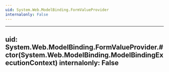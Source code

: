 ```yaml
---
uid: System.Web.ModelBinding.FormValueProvider
internalonly: False
---
```


---
uid: System.Web.ModelBinding.FormValueProvider.#ctor(System.Web.ModelBinding.ModelBindingExecutionContext)
internalonly: False
---
